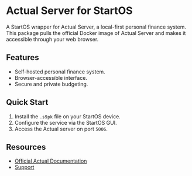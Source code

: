 
# Actual Server for StartOS

[](https://github.com/PlebRick/actual-startos/blob/master/README.md#actual-server-for-startos)

A
 StartOS wrapper for Actual Server, a local-first personal finance
system. This package pulls the official Docker image of Actual Server
and makes it accessible through your web browser.

## Features

[](https://github.com/PlebRick/actual-startos/blob/master/README.md#features)

* Self-hosted personal finance system.
* Browser-accessible interface.
* Secure and private budgeting.

## Quick Start

[](https://github.com/PlebRick/actual-startos/blob/master/README.md#quick-start)

1. Install the `.s9pk` file on your StartOS device.
2. Configure the service via the StartOS GUI.
3. Access the Actual server on port `5006`.

## Resources

[](https://github.com/PlebRick/actual-startos/blob/master/README.md#resources)

* [Official Actual Documentation](https://actualbudget.com/)
* [Support](https://actualbudget.com/support)
